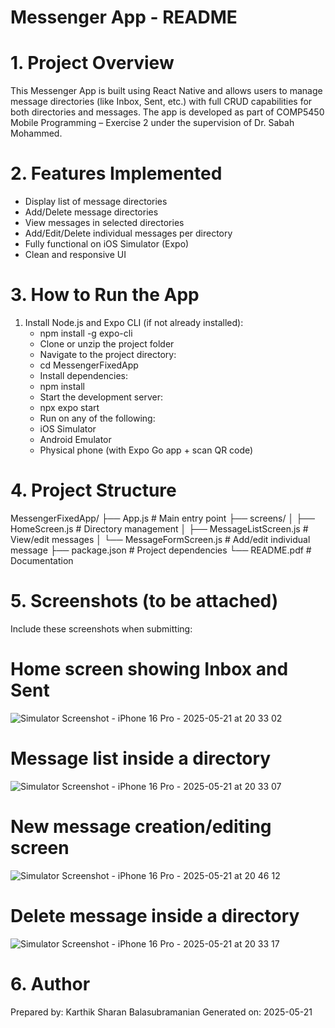 # Messenger App - README

# 1. Project Overview

This Messenger App is built using React Native and allows users to manage message directories (like Inbox, Sent, etc.) with full CRUD capabilities for both directories and messages. The app is developed as part of COMP5450 Mobile Programming – Exercise 2 under the supervision of Dr. Sabah Mohammed.

# 2. Features Implemented

 - Display list of message directories
 - Add/Delete message directories
 - View messages in selected directories
 - Add/Edit/Delete individual messages per directory
 - Fully functional on iOS Simulator (Expo)
 - Clean and responsive UI

# 3. How to Run the App

  1) Install Node.js and Expo CLI (if not already installed):
      - npm install -g expo-cli
      - Clone or unzip the project folder
      - Navigate to the project directory:
      - cd MessengerFixedApp
      - Install dependencies:
      - npm install
      - Start the development server:
      - npx expo start
      - Run on any of the following:
      - iOS Simulator
      - Android Emulator
      - Physical phone (with Expo Go app + scan QR code)

# 4. Project Structure

MessengerFixedApp/
├── App.js                         # Main entry point
├── screens/
│   ├── HomeScreen.js             # Directory management
│   ├── MessageListScreen.js      # View/edit messages
│   └── MessageFormScreen.js      # Add/edit individual message
├── package.json                  # Project dependencies
└── README.pdf                    # Documentation

# 5. Screenshots (to be attached)

Include these screenshots when submitting:

# Home screen showing Inbox and Sent
![Simulator Screenshot - iPhone 16 Pro - 2025-05-21 at 20 33 02](https://github.com/user-attachments/assets/6913dd5a-7ebd-440c-b3a7-23ce2ddaf5d3)

# Message list inside a directory
![Simulator Screenshot - iPhone 16 Pro - 2025-05-21 at 20 33 07](https://github.com/user-attachments/assets/a406331e-6ee9-49f6-939a-d6078ccf4549)

# New message creation/editing screen
![Simulator Screenshot - iPhone 16 Pro - 2025-05-21 at 20 46 12](https://github.com/user-attachments/assets/703b2c86-d121-4772-b399-b85c6055d180)

# Delete message inside a directory
![Simulator Screenshot - iPhone 16 Pro - 2025-05-21 at 20 33 17](https://github.com/user-attachments/assets/b4c7e6f4-3771-49c2-a64a-532d08bb5854)

# 6. Author
Prepared by: Karthik Sharan Balasubramanian
Generated on: 2025-05-21



